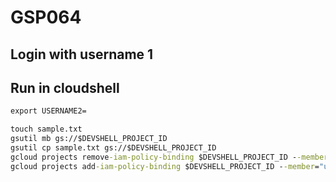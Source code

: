 # GSP064

## Login with username 1

## Run in cloudshell

```cmd
export USERNAME2=
```

```cmd
touch sample.txt
gsutil mb gs://$DEVSHELL_PROJECT_ID
gsutil cp sample.txt gs://$DEVSHELL_PROJECT_ID
gcloud projects remove-iam-policy-binding $DEVSHELL_PROJECT_ID --member="user:$USERNAME2" --role="roles/viewer"
gcloud projects add-iam-policy-binding $DEVSHELL_PROJECT_ID --member="user:$USERNAME2" --role="roles/storage.objectViewer"
```
